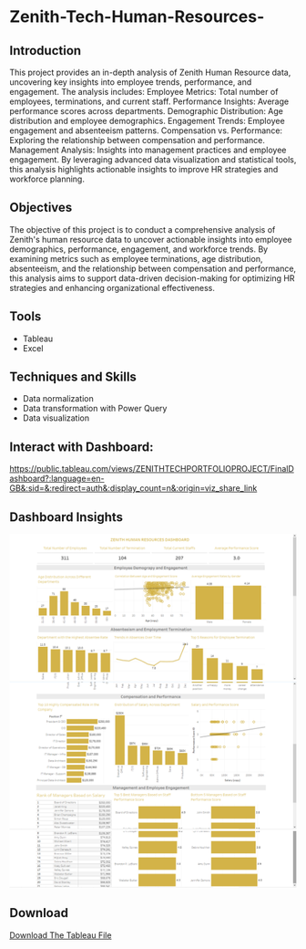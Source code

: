 # Zenith-Tech-Human-Resources-

## Introduction
This project provides an in-depth analysis of Zenith Human Resource data, uncovering key insights into employee trends, performance, and engagement. The analysis includes:
Employee Metrics: Total number of employees, terminations, and current staff.
Performance Insights: Average performance scores across departments.
Demographic Distribution: Age distribution and employee demographics.
Engagement Trends: Employee engagement and absenteeism patterns.
Compensation vs. Performance: Exploring the relationship between compensation and performance.
Management Analysis: Insights into management practices and employee engagement.
By leveraging advanced data visualization and statistical tools, this analysis highlights actionable insights to improve HR strategies and workforce planning.
## Objectives
The objective of this project is to conduct a comprehensive analysis of Zenith's human resource data to uncover actionable insights into employee demographics, performance, engagement, and workforce trends. By examining metrics such as employee terminations, age distribution, absenteeism, and the relationship between compensation and performance, this analysis aims to support data-driven decision-making for optimizing HR strategies and enhancing organizational effectiveness.
## Tools
- Tableau
- Excel
## Techniques and Skills
- Data normalization
- Data transformation with Power Query
- Data visualization
## Interact with Dashboard: 
https://public.tableau.com/views/ZENITHTECHPORTFOLIOPROJECT/FinalDashboard?:language=en-GB&:sid=&:redirect=auth&:display_count=n&:origin=viz_share_link
## Dashboard Insights
![Dashboard Insights](https://github.com/Sobowale-Daniel/Zenith-Tech-Human-Resources-/blob/main/Assets/1.png)
![Dashboard Insights 2](https://github.com/Sobowale-Daniel/Zenith-Tech-Human-Resources-/blob/main/Assets/2.png)
![Dashboard Insights 2](https://github.com/Sobowale-Daniel/Zenith-Tech-Human-Resources-/blob/main/Assets/3.png)
## Download
<a href = https://github.com/Sobowale-Daniel/Zenith-Tech-Human-Resources-/raw/60912e0a18e45e8eb310ae5d0c52a5c6440210df/Assets/SOBOWALE%20DANIEL%20ZENITH%20TECH%20PORTFOLIO%20PROJECT.twbx> Download The Tableau File </a>



 

  





